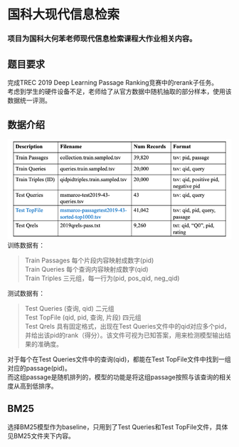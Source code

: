 # 国科大现代信息检索
### 项目为国科大何苯老师现代信息检索课程大作业相关内容。
## 题目要求
完成TREC 2019 Deep Learning Passage Ranking竞赛中的rerank子任务。  
考虑到学生的硬件设备不足，老师给了从官方数据中随机抽取的部分样本，使用该数据统一评测。  
## 数据介绍
![image](https://github.com/Wang-kaifei/UCAS_IR/blob/main/IMG/data.png)
<br>训练数据有：
>Train Passages 每个片段内容映射成数字(pid)  
>Train Queries 每个查询内容映射成数字(qid)  
>Train Triples 三元组，每一行为(pid, pos_qid, neg_qid)  

测试数据有：
>Test Queries (查询, qid) 二元组  
>Test TopFile (qid, pid, 查询, 片段) 四元组  
>Test Qrels 具有固定格式，出现在Test Queries文件中的qid对应多个pid，并给出该pid的rank（得分）。该文件可视为已知答案，用来检测模型输出结果的准确度。

对于每个在Test Queries文件中的查询(qid)，都能在Test TopFile文件中找到一组对应的passage(pid)。  
而这组passage是随机排列的，模型的功能是将这组passage按照与该查询的相关度从高到低排序。  
## BM25
选择BM25模型作为baseline，只用到了Test Queries和Test TopFile文件，具体见BM25文件夹下内容。

